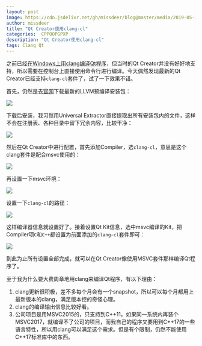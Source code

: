```yaml
---
layout: post
image: https://cdn.jsdelivr.net/gh/missdeer/blog@master/media/2019-05-15/add-clang-cl.png
author: missdeer
title: "Qt Creator使用clang-cl"
categories:  CPPOOPGPXP
description: "Qt Creator使用clang-cl"
tags: Clang Qt
---
```


之前已经[在Windows上用clang编译Qt程序](https://minidump.info/blog/2018/07/clang-on-windows-for-qt/)，但当时的Qt Creator并没有好好地支持，所以需要在控制台上直接使用命令行进行编译。今天偶然发现最新的Qt Creator已经支持`clang-cl`套件了，试了一下效果不错。

首先，仍然是去[官网](http://prereleases.llvm.org/win-snapshots/)下载最新的LLVM预编译安装包：

![](https://cdn.jsdelivr.net/gh/missdeer/blog@master/media/2019-05-15/snapshot.png)

下载后安装，我习惯用Universal Extractor直接提取出所有安装包内的文件，这样不会在注册表、各种目录中留下冗余内容，比较干净：

![](https://cdn.jsdelivr.net/gh/missdeer/blog@master/media/2019-05-15/uniextractor.png)

然后在Qt Creator中进行配置，首先添加Compiler，选`clang-cl`，意思是这个clang套件是配合msvc使用的：

![](https://cdn.jsdelivr.net/gh/missdeer/blog@master/media/2019-05-15/add-clang-cl.png)

再设置一下msvc环境：

![](https://cdn.jsdelivr.net/gh/missdeer/blog@master/media/2019-05-15/msvc-env.png)

设置一下`clang-cl`的路径：

![](https://cdn.jsdelivr.net/gh/missdeer/blog@master/media/2019-05-15/clang-cl-path.png)

这样编译器信息就设置好了。接着设置Qt Kit信息，选中msvc编译的Kit，把Compiler项`C`和`C++`都设置为前面添加的`clang-cl`套件即可：

![](https://cdn.jsdelivr.net/gh/missdeer/blog@master/media/2019-05-15/kit.png)

到此为止所有设置全部完成，就可以在Qt Creator像使用MSVC套件那样编译Qt程序了。

至于我为什么要大费周章地用clang来编译Qt程序，有以下理由：

1. clang更新很积极，差不多每个月会有一个snapshot，所以可以每个月都用上最新版本的clang，满足版本控的奇怪心理。
2. clang的编译输出信息比较好看。
3. 公司项目是用MSVC2015的，只支持到C++11，如果同一系统内再装个MSVC2017，就编译不了公司的项目，而我自己的程序又要用到C++17的一些语言特性，所以用clang可以满足这个需求。但是有个限制，仍然不能使用C++17标准库中的东西。

